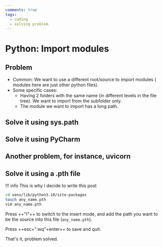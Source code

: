 ```yaml
---
comments: true
tags:
  - coding
  - solving problem
---
```


# Python: Import modules

## Problem

- Common: We want to use a different root/source to import modules ( modules here are just other python files).
- Some specific cases:
    - Having 2 folders with the same name (in different levels in the file tree). We want to import from the subfolder only.
    - The module we want to import has a long path.

## Solve it using sys.path

## Solve it using PyCharm

## Another problem, for instance, uvicorn

## Solve it using a .pth file

!!! info
    This is why I decide to write this post

```zsh
cd venv/lib/python3.10/site-packages
touch any_name.pth
vim any_name.pth
```

Press ++"I"++ to switch to the insert mode, and add the path you want to be the source into this file (`any_name.pth`).

Press ++esc+":wq"+enter++ to save and quit.

That's it, problem solved.
